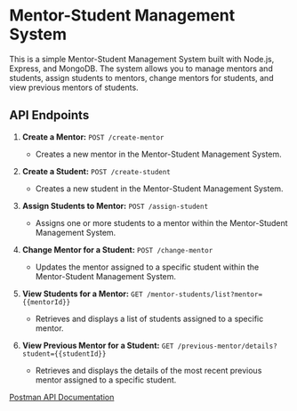 # Mentor-Student Management System

This is a simple Mentor-Student Management System built with Node.js, Express, and MongoDB. The system allows you to manage mentors and students, assign students to mentors, change mentors for students, and view previous mentors of students.

## API Endpoints

1. **Create a Mentor:** `POST /create-mentor`
   - Creates a new mentor in the Mentor-Student Management System.
   
2. **Create a Student:** `POST /create-student`
   - Creates a new student in the Mentor-Student Management System.
   
3. **Assign Students to Mentor:** `POST /assign-student`
   - Assigns one or more students to a mentor within the Mentor-Student Management System.
   
4. **Change Mentor for a Student:** `POST /change-mentor`
   - Updates the mentor assigned to a specific student within the Mentor-Student Management System.
   
5. **View Students for a Mentor:** `GET /mentor-students/list?mentor={{mentorId}}`
   - Retrieves and displays a list of students assigned to a specific mentor.
   
6. **View Previous Mentor for a Student:** `GET /previous-mentor/details?student={{studentId}}`
   - Retrieves and displays the details of the most recent previous mentor assigned to a specific student.

[Postman API Documentation](https://documenter.getpostman.com/view/34931362/2sA3QpAsx2)
